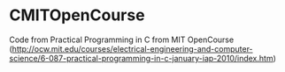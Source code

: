 CMITOpenCourse
==============

Code from Practical Programming in C from MIT OpenCourse (http://ocw.mit.edu/courses/electrical-engineering-and-computer-science/6-087-practical-programming-in-c-january-iap-2010/index.htm)
